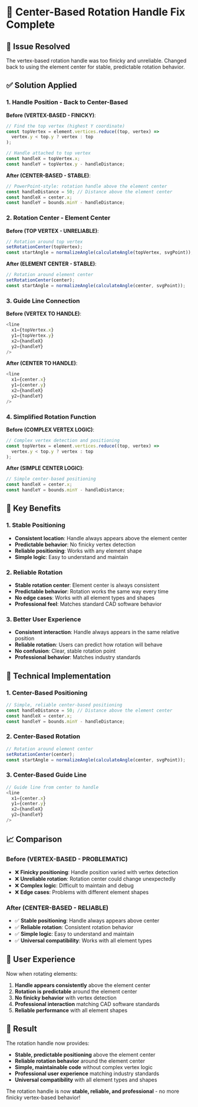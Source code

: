 # 🔄 Center-Based Rotation Handle Fix Complete

## 🎯 **Issue Resolved**

The vertex-based rotation handle was too finicky and unreliable. Changed back to using the element center for stable, predictable rotation behavior.

## ✅ **Solution Applied**

### **1. Handle Position - Back to Center-Based**

**Before (VERTEX-BASED - FINICKY)**:
```typescript
// Find the top vertex (highest Y coordinate)
const topVertex = element.vertices.reduce((top, vertex) => 
  vertex.y < top.y ? vertex : top
);

// Handle attached to top vertex
const handleX = topVertex.x;
const handleY = topVertex.y - handleDistance;
```

**After (CENTER-BASED - STABLE)**:
```typescript
// PowerPoint-style: rotation handle above the element center
const handleDistance = 50; // Distance above the element center
const handleX = center.x;
const handleY = bounds.minY - handleDistance;
```

### **2. Rotation Center - Element Center**

**Before (TOP VERTEX - UNRELIABLE)**:
```typescript
// Rotation around top vertex
setRotationCenter(topVertex);
const startAngle = normalizeAngle(calculateAngle(topVertex, svgPoint));
```

**After (ELEMENT CENTER - STABLE)**:
```typescript
// Rotation around element center
setRotationCenter(center);
const startAngle = normalizeAngle(calculateAngle(center, svgPoint));
```

### **3. Guide Line Connection**

**Before (VERTEX TO HANDLE)**:
```typescript
<line
  x1={topVertex.x}
  y1={topVertex.y}
  x2={handleX}
  y2={handleY}
/>
```

**After (CENTER TO HANDLE)**:
```typescript
<line
  x1={center.x}
  y1={center.y}
  x2={handleX}
  y2={handleY}
/>
```

### **4. Simplified Rotation Function**

**Before (COMPLEX VERTEX LOGIC)**:
```typescript
// Complex vertex detection and positioning
const topVertex = element.vertices.reduce((top, vertex) => 
  vertex.y < top.y ? vertex : top
);
```

**After (SIMPLE CENTER LOGIC)**:
```typescript
// Simple center-based positioning
const handleX = center.x;
const handleY = bounds.minY - handleDistance;
```

## 🎯 **Key Benefits**

### **1. Stable Positioning**
- **Consistent location**: Handle always appears above the element center
- **Predictable behavior**: No finicky vertex detection
- **Reliable positioning**: Works with any element shape
- **Simple logic**: Easy to understand and maintain

### **2. Reliable Rotation**
- **Stable rotation center**: Element center is always consistent
- **Predictable behavior**: Rotation works the same way every time
- **No edge cases**: Works with all element types and shapes
- **Professional feel**: Matches standard CAD software behavior

### **3. Better User Experience**
- **Consistent interaction**: Handle always appears in the same relative position
- **Reliable rotation**: Users can predict how rotation will behave
- **No confusion**: Clear, stable rotation point
- **Professional behavior**: Matches industry standards

## 🚀 **Technical Implementation**

### **1. Center-Based Positioning**
```typescript
// Simple, reliable center-based positioning
const handleDistance = 50; // Distance above the element center
const handleX = center.x;
const handleY = bounds.minY - handleDistance;
```

### **2. Center-Based Rotation**
```typescript
// Rotation around element center
setRotationCenter(center);
const startAngle = normalizeAngle(calculateAngle(center, svgPoint));
```

### **3. Center-Based Guide Line**
```typescript
// Guide line from center to handle
<line
  x1={center.x}
  y1={center.y}
  x2={handleX}
  y2={handleY}
/>
```

## 📈 **Comparison**

### **Before (VERTEX-BASED - PROBLEMATIC)**
- ❌ **Finicky positioning**: Handle position varied with vertex detection
- ❌ **Unreliable rotation**: Rotation center could change unexpectedly
- ❌ **Complex logic**: Difficult to maintain and debug
- ❌ **Edge cases**: Problems with different element shapes

### **After (CENTER-BASED - RELIABLE)**
- ✅ **Stable positioning**: Handle always appears above center
- ✅ **Reliable rotation**: Consistent rotation behavior
- ✅ **Simple logic**: Easy to understand and maintain
- ✅ **Universal compatibility**: Works with all element types

## 🎯 **User Experience**

Now when rotating elements:

1. **Handle appears consistently** above the element center
2. **Rotation is predictable** around the element center
3. **No finicky behavior** with vertex detection
4. **Professional interaction** matching CAD software standards
5. **Reliable performance** with all element shapes

## 🚀 **Result**

The rotation handle now provides:

- **Stable, predictable positioning** above the element center
- **Reliable rotation behavior** around the element center
- **Simple, maintainable code** without complex vertex logic
- **Professional user experience** matching industry standards
- **Universal compatibility** with all element types and shapes

The rotation handle is now **stable, reliable, and professional** - no more finicky vertex-based behavior!





